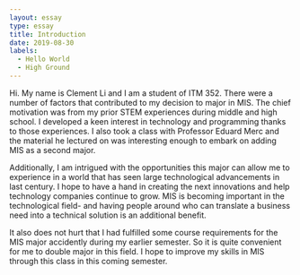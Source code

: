 ```yaml
---
layout: essay
type: essay
title: Introduction
date: 2019-08-30
labels:
  - Hello World
  - High Ground
---
```


Hi. My name is Clement Li and I am a student of ITM 352. There were a number of factors that contributed to my decision to major in MIS. The chief motivation was from my prior STEM experiences during middle and high school. I developed a keen interest in technology and programming thanks to those experiences.  I also took a class with Professor Eduard Merc and the material he lectured on was interesting enough to embark on adding MIS as a second major.

Additionally, I am intrigued with the opportunities this major can allow me to experience in a world that has seen large technological advancements in last century. I hope to have a hand in creating the next innovations and help technology companies continue to grow. MIS is becoming important in the technological field- and having people around who can translate a business need into a technical solution is an additional benefit.

It also does not hurt that I had fulfilled some course requirements for the MIS major accidently during my earlier semester. So it is quite convenient for me to double major in this field. I hope to improve my skills in MIS through this class in this coming semester.

